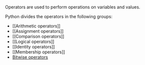 Operators are used to perform operations on variables and values.

Python divides the operators in the following groups:
- [[Arithmetic operators]]
- [[Assignment operators]]
- [[Comparison operators]]
- [[Logical operators]]
- [[Identity operators]]
- [[Membership operators]]
- [Bitwise operators](https://en.wikipedia.org/wiki/Bitwise_operation)
